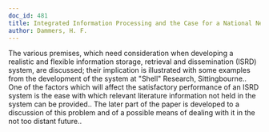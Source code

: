 ```yaml
---
doc_id: 481
title: Integrated Information Processing and the Case for a National Network
author: Dammers, H. F.
---
```


The various premises, which need consideration when developing a realistic 
and flexible information storage, retrieval and dissemination (ISRD) system, 
are discussed; their implication is illustrated with some examples from the 
development of the system at "Shell" Research, Sittingbourne..
   One of the factors which will affect the satisfactory performance of an ISRD
system is the ease with which relevant literature information not held in the 
system can be provided..
   The later part of the paper is developed to a discussion of this problem and
of a possible means of dealing with it in the not too distant future..